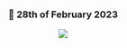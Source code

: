 <div align="center">

### 👻 28th of February 2023

![](https://gifdb.com/images/high/animated-happy-anime-girl-jzbpoo68x1vaurae.gif)
 
 </div>
